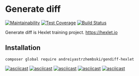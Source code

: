 # Generate diff
[![Maintainability](https://api.codeclimate.com/v1/badges/71a4622cc3426507a4b9/maintainability)](https://codeclimate.com/github/andreiyastrzhembski/project-lvl2-s409/maintainability)
[![Test Coverage](https://api.codeclimate.com/v1/badges/71a4622cc3426507a4b9/test_coverage)](https://codeclimate.com/github/andreiyastrzhembski/project-lvl2-s409/test_coverage)
[![Build Status](https://travis-ci.org/andreiyastrzhembski/project-lvl2-s409.svg?branch=master)](https://travis-ci.org/andreiyastrzhembski/project-lvl2-s409)

Generate diff is Hexlet training project.
https://hexlet.io

## Installation
```
composer global require andreiyastrzhembski/gendiff-hexlet
```
[![asciicast](https://asciinema.org/a/rENDr2iSHb6gdXuEhTxYqwCWc.svg)](https://asciinema.org/a/rENDr2iSHb6gdXuEhTxYqwCWc)
[![asciicast](https://asciinema.org/a/F6N8u8xrF4tcY50QWi0an2KU0.svg)](https://asciinema.org/a/F6N8u8xrF4tcY50QWi0an2KU0)
[![asciicast](https://asciinema.org/a/xYrI77yHaStU3dvAZ7vXOvPNh.svg)](https://asciinema.org/a/xYrI77yHaStU3dvAZ7vXOvPNh)
[![asciicast](https://asciinema.org/a/7K8waOCzwoOTTz5jilXVpMrK4.svg)](https://asciinema.org/a/7K8waOCzwoOTTz5jilXVpMrK4)
[![asciicast](https://asciinema.org/a/8UeKEBHRcGnddSWNPYjCRpKYw.svg)](https://asciinema.org/a/8UeKEBHRcGnddSWNPYjCRpKYw)